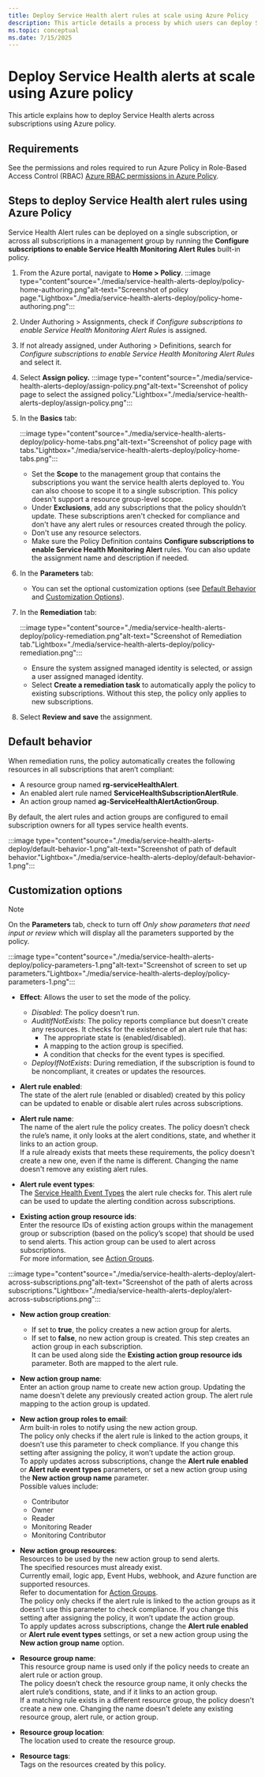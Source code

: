 ```yaml
---
title: Deploy Service Health alert rules at scale using Azure Policy 
description: This article details a process by which users can deploy Service Health alerts across subscriptions via Azure policy.
ms.topic: conceptual
ms.date: 7/15/2025
---
```


# Deploy Service Health alerts at scale using Azure policy


This article explains how to deploy Service Health alerts across subscriptions using Azure policy.

## Requirements

See the permissions and roles required to run Azure Policy in Role-Based Access Control (RBAC) [Azure RBAC permissions in Azure Policy](/azure/governance/policy/overview#azure-rbac-permissions-in-azure-policy).

## Steps to deploy Service Health alert rules using Azure Policy

Service Health Alert rules can be deployed on a single subscription, or across all subscriptions in a management group by running the **Configure subscriptions to enable Service Health Monitoring Alert Rules** built-in policy.


1. From the Azure portal, navigate to **Home > Policy**. 
:::image type="content"source="./media/service-health-alerts-deploy/policy-home-authoring.png"alt-text="Screenshot of policy page."Lightbox="./media/service-health-alerts-deploy/policy-home-authoring.png"::: 
1. Under Authoring > Assignments, check if *Configure subscriptions to enable Service Health Monitoring Alert Rules* is assigned. 
1. If  not already assigned, under Authoring > Definitions, search for *Configure subscriptions to enable Service Health Monitoring Alert Rules* and select it. <!-- to be replaced by clicking link -->
1.  Select **Assign policy.** 
    :::image type="content"source="./media/service-health-alerts-deploy/assign-policy.png"alt-text="Screenshot of policy page to select the assigned policy."Lightbox="./media/service-health-alerts-deploy/assign-policy.png"::: 
 

1. In the **Basics** tab:

    :::image type="content"source="./media/service-health-alerts-deploy/policy-home-tabs.png"alt-text="Screenshot of policy page with tabs."Lightbox="./media/service-health-alerts-deploy/policy-home-tabs.png":::

    - Set the **Scope** to the management group that contains the subscriptions you want the service health alerts deployed to. You can also choose to scope it to a single subscription. This policy doesn't support a resource group-level scope.
    - Under **Exclusions**, add any subscriptions that the policy shouldn’t update. These subscriptions aren't checked for compliance and don't have any alert rules or resources created through the policy.
    - Don't use any resource selectors.
    - Make sure the Policy Definition contains **Configure subscriptions to enable Service Health Monitoring Alert** rules. You can also update the assignment name and description if needed.
    

1. In the **Parameters** tab: 
    - You can set the optional customization options (see [Default Behavior](#default-behavior) and [Customization Options](#customization-options)).
    
    
1. In the **Remediation** tab:

    :::image type="content"source="./media/service-health-alerts-deploy/policy-remediation.png"alt-text="Screenshot of Remediation tab."Lightbox="./media/service-health-alerts-deploy/policy-remediation.png":::

    - Ensure the system assigned managed identity is selected, or assign a user assigned managed identity.
    - Select **Create a remediation task** to automatically apply the policy to existing subscriptions. Without this step, the policy only applies to new subscriptions.
1. Select **Review and save** the assignment.


## Default behavior

When remediation runs, the policy automatically creates the following resources in all subscriptions that aren’t compliant:
- A resource group named **rg-serviceHealthAlert**.
- An enabled alert rule named **ServiceHealthSubscriptionAlertRule**. 
- An action group named **ag-ServiceHealthAlertActionGroup**. 


By default, the alert rules and action groups are configured to email subscription owners for all types service health events.

:::image type="content"source="./media/service-health-alerts-deploy/default-behavior-1.png"alt-text="Screenshot of path of default behavior."Lightbox="./media/service-health-alerts-deploy/default-behavior-1.png":::


## Customization options

>[!Note]
> On the **Parameters** tab, check to turn off *Only show parameters that need input or review* which will display all the parameters supported by the policy.

:::image type="content"source="./media/service-health-alerts-deploy/policy-parameters-1.png"alt-text="Screenshot of screen to set up parameters."Lightbox="./media/service-health-alerts-deploy/policy-parameters-1.png":::


- **Effect**: Allows the user to set the mode of the policy. <br>
    - *Disabled*: The policy doesn't run. <br>
    - *AuditIfNotExists*: The policy reports compliance but doesn't create any resources. It checks for the existence of an alert rule that has:<br>
        - The appropriate state is (enabled/disabled).<br>
        - A mapping to the action group is specified.<br>
        - A condition that checks for the event types is specified.<br>
    - *DeployIfNotExists*: During remediation, if the subscription is found to be noncompliant, it creates or updates the resources.

- **Alert rule enabled**:<br> The state of the alert rule (enabled or disabled) created by this policy can be updated to enable or disable alert rules across subscriptions.

- **Alert rule name**:<br> The name of the alert rule the policy creates. The policy doesn’t check the rule’s name, it only looks at the alert conditions, state, and whether it links to an action group. <br>If a rule already exists that meets these requirements, the policy doesn't create a new one, even if the name is different. Changing the name doesn't remove any existing alert rules.

- **Alert rule event types**:<br> The [Service Health Event Types](./service-health-portal-update.md#service-health-events) the alert rule checks for. This alert rule can be used to update the alerting condition across subscriptions. 

- **Existing action group resource ids**:<br> Enter the resource IDs of existing action groups within the management group or subscription (based on the policy’s scope) that should be used to send alerts. This action group can be used to alert across subscriptions.<br>For more information, see [Action Groups](/azure/azure-monitor/alerts/action-groups). 

:::image type="content"source="./media/service-health-alerts-deploy/alert-across-subscriptions.png"alt-text="Screenshot of the path of alerts across subscriptions."Lightbox="./media/service-health-alerts-deploy/alert-across-subscriptions.png":::


- **New action group creation**:<br>
    - If set to **true**, the policy creates a new action group for alerts. <br>
    - If set to **false**, no new action group is created. This step creates an action group in each subscription. 
<br>It can be used along side the **Existing action group resource ids** parameter. Both are mapped to the alert rule. 

- **New action group name**: <br>Enter an action group name to create new action group. Updating the name doesn't delete any previously created action group. The alert rule mapping to the action group is updated.

- **New action group roles to email**:<br> Arm built-in roles to notify using the new action group. <br>The policy only checks if the alert rule is linked to the action groups, it doesn’t use this parameter to check compliance. If you change this setting after assigning the policy, it won’t update the action group.<br> To apply updates across subscriptions, change the **Alert rule enabled** or **Alert rule event types** parameters, or set a new action group using the **New action group name** parameter. <br>
Possible values include:
    - Contributor
    - Owner
    - Reader
    - Monitoring Reader
    - Monitoring Contributor

- **New action group resources**:<br> Resources to be used by the new action group to send alerts. <br> The specified resources must already exist. <br>Currently email, logic app, Event Hubs, webhook, and Azure function are supported resources. <br>
Refer to documentation for [Action Groups](/azure/azure-monitor/alerts/action-groups). <br>The policy only checks if the alert rule is linked to the action groups as it doesn’t use this parameter to check compliance. If you change this setting after assigning the policy, it won’t update the action group. <br> To apply updates across subscriptions, change the **Alert rule enabled** or **Alert rule event types** settings, or set a new action group using the **New action group name** option. 

- **Resource group name**:<br> This resource group name is used only if the policy needs to create an alert rule or action group.<br> The policy doesn’t check the resource group name, it only checks the alert rule’s conditions, state, and if it links to an action group.<br> If a matching rule exists in a different resource group, the policy doesn't create a new one. Changing the name doesn't delete any existing resource group, alert rule, or action group.

- **Resource group location**:<br> The location used to create the resource group.

- **Resource tags**:<br> Tags on the resources created by this policy.



